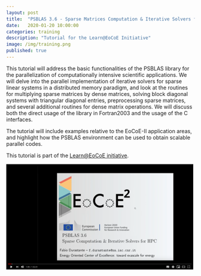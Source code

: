 ```yaml
---
layout: post
title:  "PSBLAS 3.6 - Sparse Matrices Computation & Iterative Solvers for HPC"
date:   2020-01-20 10:00:00
categories: training
description: "Tutorial for the Learn@EoCoE Initiative"
image: /img/training.png
published: true
---
```


This tutorial will address the basic functionalities of the PSBLAS library for
the parallelization of computationally intensive scientific applications. We
will delve into the parallel implementation of iterative solvers for sparse
linear systems in a distributed memory paradigm, and look at the routines for
multiplying sparse matrices by dense matrices, solving block diagonal systems
with triangular diagonal entries, preprocessing sparse matrices, and several
additional routines for dense matrix operations. We will discuss both the direct
usage of the library in Fortran2003 and the usage of the C interfaces.

The tutorial will include examples relative to the EoCoE-II application areas,
and highlight how the PSBLAS environment can be used to obtain scalable
parallel codes.


This tutorial is part of the [Learn@EoCoE initiative](https://www.eocoe.eu/video_resource/psblas-3-6-sparse-matrices-computation-iterative-solvers-for-hpc-january-20th-2020/).

[![PSBLAS 3.6 - Click to Watch!](img/eocoepsblastutorial.png)](https://youtu.be/4CHI76zFoPc "PSBLAS 3.6 - Click to Watch!")
